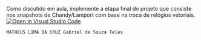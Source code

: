 Como discutido em aula, implemente a etapa final do projeto que consiste nos snapshots de Chandy/Lamport com base na troca de relógios vetoriais.
[![Open in Visual Studio Code](https://classroom.github.com/assets/open-in-vscode-718a45dd9cf7e7f842a935f5ebbe5719a5e09af4491e668f4dbf3b35d5cca122.svg)](https://classroom.github.com/online_ide?assignment_repo_id=14536123&assignment_repo_type=AssignmentRepo)

	MATHEUS LIMA DA CRUZ Gabriel de Souza Teles
